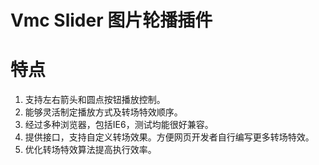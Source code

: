 # Vmc Slider 图片轮播插件
# 特点
1. 支持左右箭头和圆点按钮播放控制。
2. 能够灵活制定播放方式及转场特效顺序。
3. 经过多种浏览器，包括IE6，测试均能很好兼容。
4. 提供接口，支持自定义转场效果。方便网页开发者自行编写更多转场特效。
5. 优化转场特效算法提高执行效率。